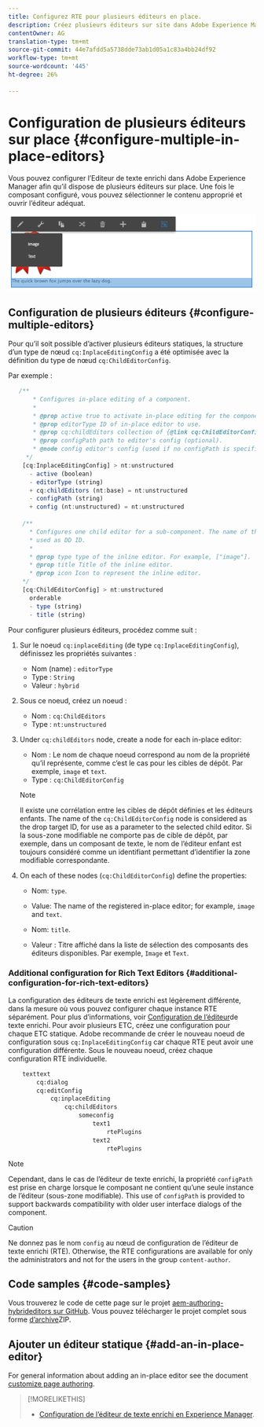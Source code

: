 ```yaml
---
title: Configurez RTE pour plusieurs éditeurs en place.
description: Créez plusieurs éditeurs sur site dans Adobe Experience Manager en configurant l’Editeur de texte enrichi.
contentOwner: AG
translation-type: tm+mt
source-git-commit: 44e7afdd5a5738dde73ab1d05a1c83a4bb24df92
workflow-type: tm+mt
source-wordcount: '445'
ht-degree: 26%

---
```



# Configuration de plusieurs éditeurs sur place {#configure-multiple-in-place-editors}

Vous pouvez configurer l’Editeur de texte enrichi dans Adobe Experience Manager afin qu’il dispose de plusieurs éditeurs sur place. Une fois le composant configuré, vous pouvez sélectionner le contenu approprié et ouvrir l’éditeur adéquat.

![Un éditeur statique spécifique](assets/rte-inplace-editor.png)

## Configuration de plusieurs éditeurs {#configure-multiple-editors}

Pour qu’il soit possible d’activer plusieurs éditeurs statiques, la structure d’un type de nœud `cq:InplaceEditingConfig` a été optimisée avec la définition du type de nœud `cq:ChildEditorConfig`.

Par exemple :

```js
   /**
       * Configures in-place editing of a component.
       *
       * @prop active true to activate in-place editing for the component.
       * @prop editorType ID of in-place editor to use.
       * @prop cq:childEditors collection of {@link cq:ChildEditorConfig} nodes.
       * @prop configPath path to editor's config (optional).
       * @node config editor's config (used if no configPath is specified; optional).
     */
    [cq:InplaceEditingConfig] > nt:unstructured
      - active (boolean)
      - editorType (string)
      + cq:childEditors (nt:base) = nt:unstructured
      - configPath (string)
      + config (nt:unstructured) = nt:unstructured

    /**
      * Configures one child editor for a sub-component. The name of the this node is
      * used as DD ID.
      *
      * @prop type type of the inline editor. For example, ["image"].
      * @prop title Title of the inline editor.
      * @prop icon Icon to represent the inline editor.
    */
    [cq:ChildEditorConfig] > nt:unstructured
      orderable
      - type (string)
      - title (string)
```

Pour configurer plusieurs éditeurs, procédez comme suit :

1. Sur le noeud `cq:inplaceEditing` (de type `cq:InplaceEditingConfig`), définissez les propriétés suivantes :

   * Nom (name) : `editorType`
   * Type : `String`
   * Valeur : `hybrid`

1. Sous ce noeud, créez un noeud :

   * Nom : `cq:ChildEditors`
   * Type : `nt:unstructured`

1. Under `cq:childEditors` node, create a node for each in-place editor:

   * Nom : Le nom de chaque noeud correspond au nom de la propriété qu’il représente, comme c’est le cas pour les cibles de dépôt. Par exemple, `image` et `text`.
   * Type : `cq:ChildEditorConfig`

   >[!NOTE]
   >
   >Il existe une corrélation entre les cibles de dépôt définies et les éditeurs enfants. The name of the `cq:ChildEditorConfig` node is considered as the drop target ID, for use as a parameter to the selected child editor. Si la sous-zone modifiable ne comporte pas de cible de dépôt, par exemple, dans un composant de texte, le nom de l’éditeur enfant est toujours considéré comme un identifiant permettant d’identifier la zone modifiable correspondante.

1. On each of these nodes (`cq:ChildEditorConfig`) define the properties:

   * Nom: `type`.
   * Value: The name of the registered in-place editor; for example, `image` and `text`.

   * Nom: `title`.
   * Valeur : Titre affiché dans la liste de sélection des composants des éditeurs disponibles. Par exemple, `Image` et `Text`.

### Additional configuration for Rich Text Editors {#additional-configuration-for-rich-text-editors}

La configuration des éditeurs de texte enrichi est légèrement différente, dans la mesure où vous pouvez configurer chaque instance RTE séparément. Pour plus d’informations, voir [Configuration de l’éditeur](/help/sites-administering/rich-text-editor.md)de texte enrichi. Pour avoir plusieurs ETC, créez une configuration pour chaque ETC statique. Adobe recommande de créer le nouveau noeud de configuration sous `cq:InplaceEditingConfig` car chaque RTE peut avoir une configuration différente. Sous le nouveau noeud, créez chaque configuration RTE individuelle.

```xml
    texttext
        cq:dialog
        cq:editConfig
            cq:inplaceEditing
                cq:childEditors
                    someconfig
                        text1
                            rtePlugins
                        text2
                            rtePlugins
```

>[!NOTE]
>
>Cependant, dans le cas de l’éditeur de texte enrichi, la propriété `configPath` est prise en charge lorsque le composant ne contient qu’une seule instance de l’éditeur (sous-zone modifiable). This use of `configPath` is provided to support backwards compatibility with older user interface dialogs of the component.

>[!CAUTION]
>
>Ne donnez pas le nom `config` au nœud de configuration de l’éditeur de texte enrichi (RTE). Otherwise, the RTE configurations are available for only the administrators and not for the users in the group `content-author`.

## Code samples {#code-samples}

Vous trouverez le code de cette page sur le projet [aem-authoring-hybrideditors sur GitHub](https://github.com/Adobe-Marketing-Cloud/aem-authoring-hybrideditors). Vous pouvez télécharger le projet complet sous forme [d’archive](https://github.com/Adobe-Marketing-Cloud/aem-authoring-hybrideditors/archive/master.zip)ZIP.

## Ajouter un éditeur statique {#add-an-in-place-editor}

For general information about adding an in-place editor see the document [customize page authoring](/help/sites-developing/customizing-page-authoring-touch.md#add-new-in-place-editor).

>[!MORELIKETHIS]
>
>* [Configuration de l’éditeur de texte enrichi en Experience Manager](/help/sites-administering/rich-text-editor.md).

